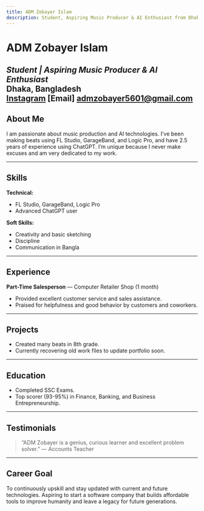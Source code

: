 ```yaml
---
title: ADM Zobayer Islam
description: Student, Aspiring Music Producer & AI Enthusiast from Dhaka, Bangladesh.
---
```


# ADM Zobayer Islam  
*Student | Aspiring Music Producer & AI Enthusiast*  
Dhaka, Bangladesh  
[Instagram](https://instagram.com/Adm_Zobayer)
[Email]
admzobayer5601@gmail.com
---

## About Me  
I am passionate about music production and AI technologies. I’ve been making beats using FL Studio, GarageBand, and Logic Pro, and have 2.5 years of experience using ChatGPT. I’m unique because I never make excuses and am very dedicated to my work.

---

## Skills  

**Technical:**  
- FL Studio, GarageBand, Logic Pro  
- Advanced ChatGPT user  

**Soft Skills:**  
- Creativity and basic sketching  
- Discipline  
- Communication in Bangla  

---

## Experience  

**Part-Time Salesperson** — Computer Retailer Shop (1 month)  
- Provided excellent customer service and sales assistance.  
- Praised for helpfulness and good behavior by customers and coworkers.

---

## Projects  

- Created many beats in 8th grade.  
- Currently recovering old work files to update portfolio soon.

---

## Education  

- Completed SSC Exams.  
- Top scorer (93-95%) in Finance, Banking, and Business Entrepreneurship.

---

## Testimonials  

> “ADM Zobayer is a genius, curious learner and excellent problem solver.” — Accounts Teacher  

---

## Career Goal  

To continuously upskill and stay updated with current and future technologies. Aspiring to start a software company that builds affordable tools to improve humanity and leave a legacy for future generations.

